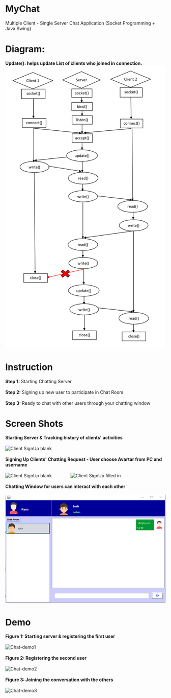 # MyChat
Multiple Client - Single Server Chat Application (Socket Programming + Java Swing)
# Diagram:
**Update(): helps update List of clients who joined in connection.**
![Chat Diagram](chat_diagram.png)
# Instruction
**Step 1:** Starting Chatting Server
<br><br>
**Step 2:** Signing up new user to participate in Chat Room
<br><br>
**Step 3:** Ready to chat with other users through your chatting window
# Screen Shots
**Starting Server & Tracking history of clients' activities**<br><br>
![Client SignUp blank](https://live.staticflickr.com/65535/51075434562_6aee56c658.jpg)
<br><br>
**Signing Up Clients' Chatting Request - User choose Avartar from PC and username**<br><br>
![Client SignUp blank](https://live.staticflickr.com/65535/51075332506_72b829025a_n.jpg)
&nbsp;&nbsp;&nbsp;&nbsp;&nbsp;&nbsp;&nbsp;&nbsp;&nbsp;&nbsp;&nbsp;&nbsp;&nbsp;
![Client SignUp filled in](https://live.staticflickr.com/65535/51006151515_82828f126a_n.jpg)
<br><br>
**Chatting Window for users can interact with each other**<br><br>
![Client Main Interface](27.03.2021_14.20.12_REC.png)
# Demo
**Figure 1: Starting server & registering the first user**<br><br>
![Chat-demo1](https://64.media.tumblr.com/17f108f1287b3aacca610b731c734ec4/668579fb5c064957-8b/s1280x1920/7f17135c1c60fd8ef12c11549a3565be99c6f6e2.gif)
<br><br>
**Figure 2: Registering the second user**<br><br>
![Chat-demo2](https://64.media.tumblr.com/7d6723f51f7db60948188f756ba641d7/e332fb78fa77484f-2c/s1280x1920/8387b9b10af3f8f7a27a5a455ba3a20a1cba7e4b.gif)
<br><br>
**Figure 3: Joining the conversation with the others**<br><br>
![Chat-demo3](https://64.media.tumblr.com/b4c9bc1e6a5c73e6b58d5bd556d1b7f6/c136217669f74ea1-97/s1280x1920/04bcb5f141f507ee899eff6aefe2139d89f54aa7.gif)

